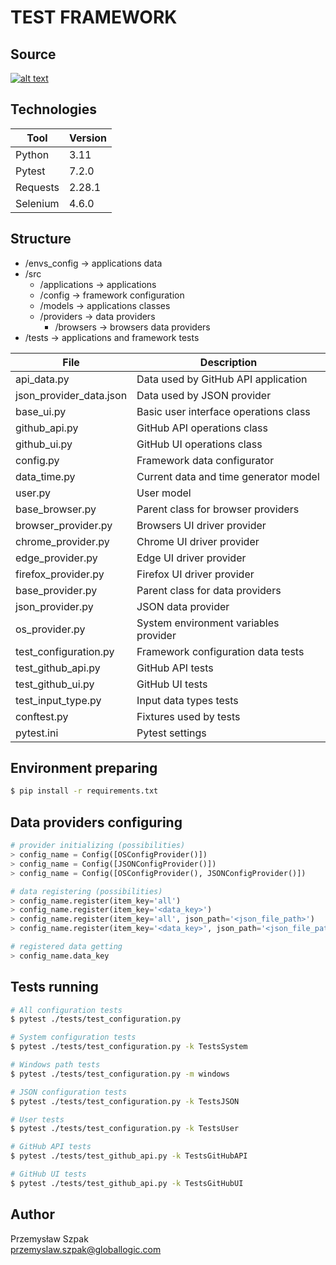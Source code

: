 # TEST FRAMEWORK


## Source
[![alt text](https://miro.medium.com/max/719/0*LqBi2dONH28oTKVX.png)](https://github.com/sergii-butenko-gl/talend-eng-II)


## Technologies
| Tool     | Version |
|----------|---------|
| Python   | 3.11    | 
| Pytest   | 7.2.0   |
| Requests | 2.28.1  |
| Selenium | 4.6.0   |


## Structure
- /envs_config -> applications data
- /src
  - /applications -> applications
  - /config -> framework configuration
  - /models -> applications classes
  - /providers -> data providers
    - /browsers -> browsers data providers
- /tests -> applications and framework tests

| File                    | Description                           |
|-------------------------|---------------------------------------|
| api_data.py             | Data used by GitHub API application   |
| json_provider_data.json | Data used by JSON provider            |
| base_ui.py              | Basic user interface operations class |
| github_api.py           | GitHub API operations class           |
| github_ui.py            | GitHub UI operations class            |
| config.py               | Framework data configurator           | 
| data_time.py            | Current data and time generator model |
| user.py                 | User model                            |
| base_browser.py         | Parent class for browser providers    |
| browser_provider.py     | Browsers UI driver provider           |
| chrome_provider.py      | Chrome UI driver provider             |
| edge_provider.py        | Edge UI driver provider               |
| firefox_provider.py     | Firefox UI driver provider            |
| base_provider.py        | Parent class for data providers       |
| json_provider.py        | JSON data provider                    |
| os_provider.py          | System environment variables provider |
| test_configuration.py   | Framework configuration data tests    |
| test_github_api.py      | GitHub API tests                      |
| test_github_ui.py       | GitHub UI tests                       |
| test_input_type.py      | Input data types tests                |
| conftest.py             | Fixtures used by tests                |
| pytest.ini              | Pytest settings                       |



## Environment preparing
```bash
$ pip install -r requirements.txt
```

## Data providers configuring
```python
# provider initializing (possibilities)
> config_name = Config([OSConfigProvider()])
> config_name = Config([JSONConfigProvider()])
> config_name = Config([OSConfigProvider(), JSONConfigProvider()])

# data registering (possibilities)
> config_name.register(item_key='all')
> config_name.register(item_key='<data_key>')
> config_name.register(item_key='all', json_path='<json_file_path>')
> config_name.register(item_key='<data_key>', json_path='<json_file_path>')

# registered data getting
> config_name.data_key
```


## Tests running
```bash
# All configuration tests
$ pytest ./tests/test_configuration.py

# System configuration tests
$ pytest ./tests/test_configuration.py -k TestsSystem

# Windows path tests
$ pytest ./tests/test_configuration.py -m windows

# JSON configuration tests
$ pytest ./tests/test_configuration.py -k TestsJSON

# User tests
$ pytest ./tests/test_configuration.py -k TestsUser

# GitHub API tests
$ pytest ./tests/test_github_api.py -k TestsGitHubAPI

# GitHub UI tests
$ pytest ./tests/test_github_api.py -k TestsGitHubUI
```

## Author
Przemysław Szpak\
przemyslaw.szpak@globallogic.com